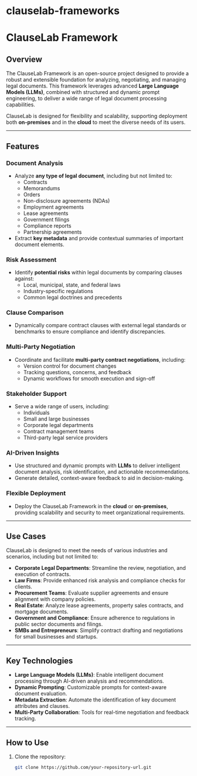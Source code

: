 # clauselab-frameworks

# ClauseLab Framework

## Overview

The ClauseLab Framework is an open-source project designed to provide a robust and extensible foundation for analyzing, negotiating, and managing legal documents. This framework leverages advanced **Large Language Models (LLMs)**, combined with structured and dynamic prompt engineering, to deliver a wide range of legal document processing capabilities.

ClauseLab is designed for flexibility and scalability, supporting deployment both **on-premises** and in the **cloud** to meet the diverse needs of its users.

---

## Features

### Document Analysis
- Analyze **any type of legal document**, including but not limited to:
  - Contracts
  - Memorandums
  - Orders
  - Non-disclosure agreements (NDAs)
  - Employment agreements
  - Lease agreements
  - Government filings
  - Compliance reports
  - Partnership agreements
- Extract **key metadata** and provide contextual summaries of important document elements.

### Risk Assessment
- Identify **potential risks** within legal documents by comparing clauses against:
  - Local, municipal, state, and federal laws
  - Industry-specific regulations
  - Common legal doctrines and precedents

### Clause Comparison
- Dynamically compare contract clauses with external legal standards or benchmarks to ensure compliance and identify discrepancies.

### Multi-Party Negotiation
- Coordinate and facilitate **multi-party contract negotiations**, including:
  - Version control for document changes
  - Tracking questions, concerns, and feedback
  - Dynamic workflows for smooth execution and sign-off

### Stakeholder Support
- Serve a wide range of users, including:
  - Individuals
  - Small and large businesses
  - Corporate legal departments
  - Contract management teams
  - Third-party legal service providers

### AI-Driven Insights
- Use structured and dynamic prompts with **LLMs** to deliver intelligent document analysis, risk identification, and actionable recommendations.
- Generate detailed, context-aware feedback to aid in decision-making.

### Flexible Deployment
- Deploy the ClauseLab Framework in the **cloud** or **on-premises**, providing scalability and security to meet organizational requirements.

---

## Use Cases

ClauseLab is designed to meet the needs of various industries and scenarios, including but not limited to:
- **Corporate Legal Departments**: Streamline the review, negotiation, and execution of contracts.
- **Law Firms**: Provide enhanced risk analysis and compliance checks for clients.
- **Procurement Teams**: Evaluate supplier agreements and ensure alignment with company policies.
- **Real Estate**: Analyze lease agreements, property sales contracts, and mortgage documents.
- **Government and Compliance**: Ensure adherence to regulations in public sector documents and filings.
- **SMBs and Entrepreneurs**: Simplify contract drafting and negotiations for small businesses and startups.

---

## Key Technologies

- **Large Language Models (LLMs)**: Enable intelligent document processing through AI-driven analysis and recommendations.
- **Dynamic Prompting**: Customizable prompts for context-aware document evaluation.
- **Metadata Extraction**: Automate the identification of key document attributes and clauses.
- **Multi-Party Collaboration**: Tools for real-time negotiation and feedback tracking.

---

## How to Use

1. Clone the repository:
   ```bash
   git clone https://github.com/your-repository-url.git
